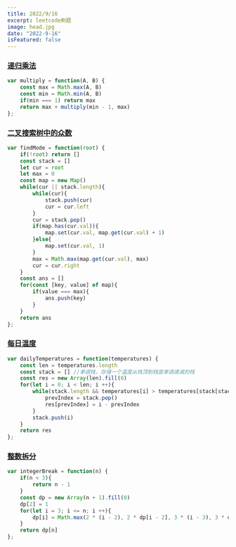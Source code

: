 ```yaml
---
title: 2022/9/16
excerpt: leetcode刷题
image: head.jpg
date: "2022-9-16"
isFeatured: false
---
```


### [递归乘法](https://leetcode.cn/problems/recursive-mulitply-lcci/)

```js
var multiply = function(A, B) {
    const max = Math.max(A, B)
    const min = Math.min(A, B)
    if(min === 1) return max
    return max + multiply(min - 1, max)
};
```

### [二叉搜索树中的众数](https://leetcode.cn/problems/find-mode-in-binary-search-tree/)

```js
var findMode = function(root) {
    if(!root) return []
    const stack = []
    let cur = root
    let max = 0
    const map = new Map()
    while(cur || stack.length){
        while(cur){
            stack.push(cur)
            cur = cur.left
        }
        cur = stack.pop()
        if(map.has(cur.val)){
            map.set(cur.val, map.get(cur.val) + 1)
        }else{
            map.set(cur.val, 1)
        }
        max = Math.max(map.get(cur.val), max)
        cur = cur.right
    }   
    const ans = []   
    for(const [key, value] of map){
        if(value === max){
            ans.push(key)
        }
    }
    return ans      
};
```

### [每日温度](https://leetcode.cn/problems/daily-temperatures/)

```js
var dailyTemperatures = function(temperatures) { 
    const len = temperatures.length
    const stack = [] //单调栈，存储一个温度从栈顶到栈底单调递减的栈
    const res = new Array(len).fill(0)
    for(let i = 0; i < len; i ++){
        while(stack.length && temperatures[i] > temperatures[stack[stack.length - 1]]){
            prevIndex = stack.pop()
            res[prevIndex] = i - prevIndex
        }
        stack.push(i)
    }
    return res
};
```

### [整数拆分](https://leetcode.cn/problems/integer-break/)

```js
var integerBreak = function(n) {
    if(n < 3){
        return n - 1
    }
    const dp = new Array(n + 1).fill(0)
    dp[2] = 1
    for(let i = 3; i <= n; i ++){
        dp[i] = Math.max(2 * (i - 2), 2 * dp[i - 2], 3 * (i - 3), 3 * dp[i - 3])
    }
    return dp[n]
};
```


